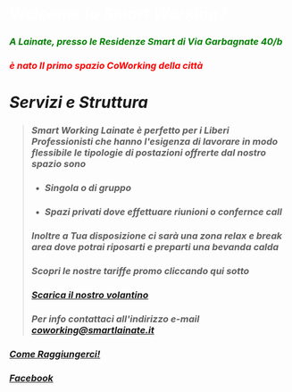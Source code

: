 # <span style="color:white">*Welcome to Smart Working l*</span>

### <span style="color:green">*A Lainate, presso le Residenze Smart di Via Garbagnate 40/b*</span>
### <span style="color:red">*è nato Il primo spazio CoWorking della città*</span>   

# **_Servizi e Struttura_**

> ### **_Smart Working Lainate è perfetto per i Liberi Professionisti che hanno l'esigenza di lavorare in modo flessibile le tipologie di postazioni offrerte dal nostro spazio sono_** 
>
> * ### **_Singola o di gruppo_** 
> * ### **_Spazi privati dove effettuare riunioni o confernce call_**
>
> ### **_Inoltre a Tua disposizione ci sarà una zona relax e break area dove potrai riposarti e preparti una bevanda calda_**
>
> ### **_Scopri le nostre tariffe promo cliccando qui sotto_**
>
> ### **_<a href="https://scontent-mxp1-1.xx.fbcdn.net/v/t1.0-9/47008226_369455500293082_2583211022231797760_n.jpg?_nc_cat=104&_nc_eui2=AeHq8XugHUhfKgtEgYRqnHlvYIwq_mf907Wogo5qg960mU2j-HcQzfqiXQNPVubVAwlOGfpfZC3-FCbfdtXGqabHfUfyEQA3M8PPffs9wzN1CQ&_nc_ht=scontent-mxp1-1.xx&oh=6aab23a380e277d82c56d2518abcb107&oe=5C67FBB0" download>Scarica il nostro volantino</a>_**
> 
> ### **_Per info contattaci all'indirizzo e-mail <coworking@smartlainate.it>_**

### **_[Come Raggiungerci!](https://www.google.com/maps/place/Via+Garbagnate,+40,+20020+Lainate+MI/data=!4m2!3m1!1s0x4786949b4475c127:0xf69ee47b2d416746?ved=2ahUKEwj2hu3X_vreAhUO3KQKHfYECDsQ8gEwAHoECAAQAQ)_**

### **_[Facebook](https://www.facebook.com/SmartWorkingLainate/)_**

<body background="https://ams3.digitaloceanspaces.com/sempionenews/2016/06/coworking-residenze.jpg" alt="Homepage" style="filter:100">




 
